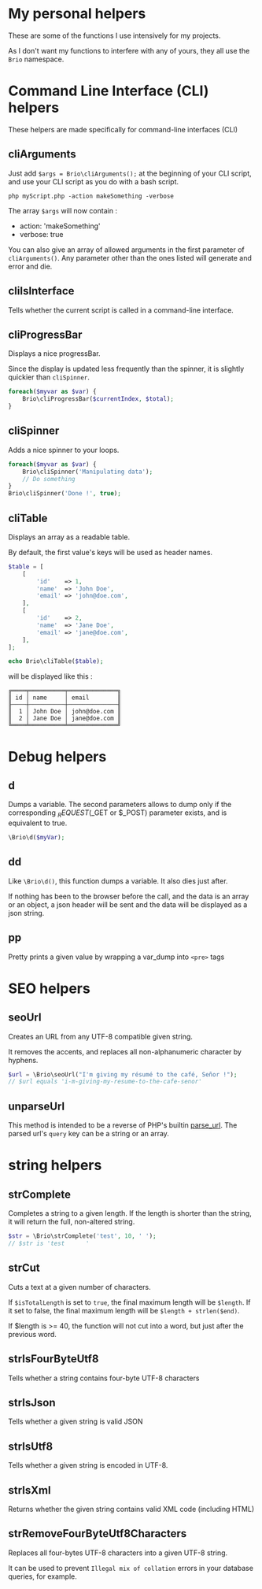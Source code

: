 # My personal helpers

These are some of the functions I use intensively for my projects.

As I don't want my functions to interfere with any of yours, they all use the `Brio` namespace.

# Command Line Interface (CLI) helpers

These helpers are made specifically for command-line interfaces (CLI)

## cliArguments

Just add `$args = Brio\cliArguments();` at the beginning of your CLI script, and use your CLI script as you do with a bash
script.

```
php myScript.php -action makeSomething -verbose
```

The array `$args` will now contain :
- action: 'makeSomething'
- verbose: true

You can also give an array of allowed arguments in the first parameter of `cliArguments()`. Any parameter other than
the ones listed will generate and error and die.

## cliIsInterface

Tells whether the current script is called in a command-line interface.

## cliProgressBar

Displays a nice progressBar.

Since the display is updated less frequently than the spinner, it is slightly quickier than `cliSpinner`.

```php
foreach($myvar as $var) {
    Brio\cliProgressBar($currentIndex, $total);
}
```

## cliSpinner

Adds a nice spinner to your loops.

```php
foreach($myvar as $var) {
    Brio\cliSpinner('Manipulating data');
    // Do something
}
Brio\cliSpinner('Done !', true);

```

## cliTable

Displays an array as a readable table.

By default, the first value's keys will be used as header names.

```php
$table = [
    [
        'id'    => 1,
        'name'  => 'John Doe',
        'email' => 'john@doe.com',
    ],
    [
        'id'    => 2,
        'name'  => 'Jane Doe',
        'email' => 'jane@doe.com',
    ],
];

echo Brio\cliTable($table);
```
will be displayed like this :
```
╔════╤══════════╤══════════════╗
║ id │ name     │ email        ║
╟────┼──────────┼──────────────╢
║  1 │ John Doe │ john@doe.com ║
║  2 │ Jane Doe │ jane@doe.com ║
╚════╧══════════╧══════════════╝
```

# Debug helpers

## d

Dumps a variable. The second parameters allows to dump only if the corresponding $_REQUEST ($_GET or $_POST) parameter
exists, and is equivalent to true.

```php
\Brio\d($myVar);
```

## dd

Like `\Brio\d()`, this function dumps a variable. It also dies just after.
 
If nothing has been to the browser before the call, and the data is an array or an object, a json header will be sent
and the data will be displayed as a json string.


## pp

Pretty prints a given value by wrapping a var_dump into `<pre>` tags

# SEO helpers

## seoUrl
Creates an URL from any UTF-8 compatible given string.

It removes the accents, and replaces all non-alphanumeric character by hyphens.

```php
$url = \Brio\seoUrl("I'm giving my résumé to the café, Señor !");
// $url equals 'i-m-giving-my-resume-to-the-cafe-senor'
```

## unparseUrl
This method is intended to be a reverse of PHP's builtin [parse_url](http://php.net/manual/en/function.parse-url.php).
The parsed url's `query` key can be a string or an array.

# string helpers

## strComplete

Completes a string to a given length. If the length is shorter than the string, it will return the full, non-altered string.

```php
$str = \Brio\strComplete('test', 10, ' ');
// $str is 'test      '
```

## strCut

Cuts a text at a given number of characters.

If `$isTotalLength` is set to `true`, the final maximum length will be `$length`. If it set to false, the final maximum
length will be `$length + strlen($end)`.

If $length is >= 40, the function will not cut into a word, but just after the previous word.

## strIsFourByteUtf8

Tells whether a string contains four-byte UTF-8 characters

## strIsJson

Tells whether a given string is valid JSON

## strIsUtf8

Tells whether a given string is encoded in UTF-8.

## strIsXml

Returns whether the given string contains valid XML code (including HTML)

## strRemoveFourByteUtf8Characters

Replaces all four-bytes UTF-8 characters into a given UTF-8 string.

It can be used to prevent `Illegal mix of collation` errors in your database queries, for example.
